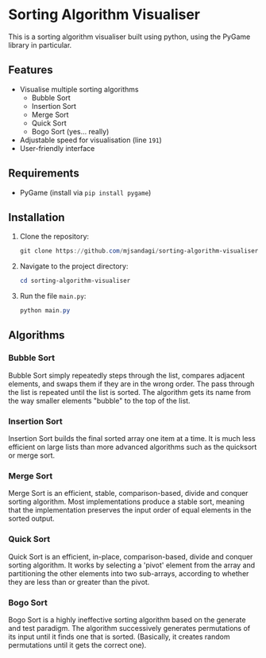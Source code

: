 # Sorting Algorithm Visualiser

This is a sorting algorithm visualiser built using python, using the PyGame library in particular.

## Features

-   Visualise multiple sorting algorithms
    -   Bubble Sort
    -   Insertion Sort
    -   Merge Sort
    -   Quick Sort
    -   Bogo Sort (yes... really)
-   Adjustable speed for visualisation (line `191`)
-   User-friendly interface

## Requirements

-   PyGame (install via `pip install pygame`)

## Installation

1. Clone the repository:
    ```powershell
    git clone https://github.com/mjsandagi/sorting-algorithm-visualiser.git
    ```
2. Navigate to the project directory:
    ```powershell
    cd sorting-algorithm-visualiser
    ```
3. Run the file `main.py`:
    ```powershell
    python main.py
    ```

## Algorithms

### Bubble Sort

Bubble Sort simply repeatedly steps through the list, compares adjacent elements, and swaps them if they are in the wrong order. The pass through the list is repeated until the list is sorted. The algorithm gets its name from the way smaller elements "bubble" to the top of the list.

### Insertion Sort

Insertion Sort builds the final sorted array one item at a time. It is much less efficient on large lists than more advanced algorithms such as the quicksort or merge sort.

### Merge Sort

Merge Sort is an efficient, stable, comparison-based, divide and conquer sorting algorithm. Most implementations produce a stable sort, meaning that the implementation preserves the input order of equal elements in the sorted output.

### Quick Sort

Quick Sort is an efficient, in-place, comparison-based, divide and conquer sorting algorithm. It works by selecting a 'pivot' element from the array and partitioning the other elements into two sub-arrays, according to whether they are less than or greater than the pivot.

### Bogo Sort

Bogo Sort is a highly ineffective sorting algorithm based on the generate and test paradigm. The algorithm successively generates permutations of its input until it finds one that is sorted. (Basically, it creates random permutations until it gets the correct one).
